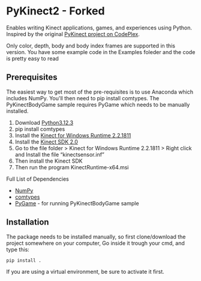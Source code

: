 # PyKinect2 - Forked

Enables writing Kinect applications, games, and experiences using Python.  Inspired by the original [PyKinect project on CodePlex](http://pytools.codeplex.com/wikipage?title=PyKinect).

Only color, depth, body and body index frames are supported in this version. 
You have some example code in the Examples foleder and the code is pretty easy to read


## Prerequisites

The easiest way to get most of the pre-requisites is to use Anaconda which includes NumPy.  You'll then need to pip install comtypes.  The PyKinectBodyGame sample requires PyGame which needs to be manually installed.

1. Download [Python3.12.3](https://www.python.org/downloads/release/python-3123/)
2. pip install comtypes
3. Install the [Kinect for Windows Runtime 2.2.1811](https://www.microsoft.com/en-us/download/details.aspx?id=57578)
4. Install the [Kinect SDK 2.0](https://www.microsoft.com/en-us/download/details.aspx?id=44561)
5. Go to the file folder > Kinect for Windows Runtime 2.2.1811 > Right click and Install the file “kinectsensor.inf”
6. Then install the Kinect SDK
7. Then run the program KinectRuntime-x64.msi

Full List of Dependencies
* [NumPy](http://www.numpy.org/) 
* [comtypes](https://github.com/enthought/comtypes/) 
* [PyGame](http://www.pygame.org) - for running PyKinectBodyGame sample 

## Installation

The package needs to be installed manually, so first clone/download the project somewhere on your computer,
Go inside it trough your cmd, and type this:
```
pip install .
````
If you are using a virtual environment, be sure to activate it first.

